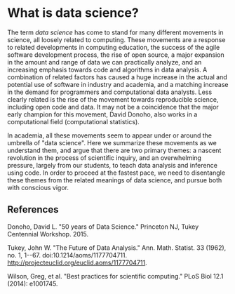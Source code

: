 What is data science?
=====================

The term *data science* has come to stand for many different movements in
science, all loosely related to computing.  These movements are a response to
related developments in computing education, the success of the agile software
development process, the rise of open source, a major expansion in the amount
and range of data we can practically analyze, and an increasing emphasis
towards code and algorithms in data analysis.  A combination of related
factors has caused a huge increase in the actual and potential use of software
in industry and academia, and a matching increase in the demand for
programmers and computational data analysts.  Less clearly related is the rise
of the movement towards reproducible science, including open code and data.
It may not be a coincidence that the major early champion for this movement,
David Donoho, also works in a computational field (computational statistics).

In academia, all these movements seem to appear under or around the umbrella
of "data science".  Here we summarize these movements as we understand them,
and argue that there are two primary themes: a nascent revolution in the
process of scientific inquiry, and an overwhelming pressure, largely from our
students, to teach data analysis and inference using code.  In order to
proceed at the fastest pace, we need to disentangle these themes from the
related meanings of data science, and pursue both with conscious vigor.

## References

Donoho, David L. "50 years of Data Science." Princeton NJ, Tukey Centennial
Workshop. 2015.

Tukey, John W. "The Future of Data Analysis." Ann. Math. Statist. 33 (1962),
no.  1, 1--67. doi:10.1214/aoms/1177704711.
http://projecteuclid.org/euclid.aoms/1177704711.

Wilson, Greg, et al. "Best practices for scientific computing." PLoS Biol 12.1
(2014): e1001745.
